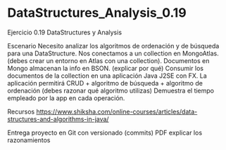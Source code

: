 # DataStructures_Analysis_0.19
Ejercicio 0.19 DataStructures y Analysis

Escenario
Necesito analizar los algoritmos de ordenación y de búsqueda para una DataStructure.
Nos conectamos a un collection en MongoAtlas. (debes crear un entorno en Atlas con una collection).
Documentos en Mongo almacenan la info en BSON. (explicar por qué)
Consumir los documentos de la collection en una aplicación Java J2SE con FX.
La aplicación permitirá CRUD + algoritmo de búsqueda + algoritmo de ordenación (debes razonar qué algoritmo utilizas)
Demuestra el tiempo empleado por la app en cada operación.

Recursos
https://www.shiksha.com/online-courses/articles/data-structures-and-algorithms-in-java/

Entrega
proyecto en Git con versionado (commits)
PDF explicar los razonamientos
